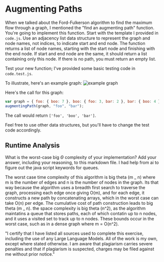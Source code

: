 # Augmenting Paths

When we talked about the Ford-Fulkerson algorithm to find the maximum flow
through a graph, I mentioned the "find an augmenting path" function. You're
going to implement this function. Start with the template I provided in
`code.js`. Use an adjacency list data structure to represent the graph and node
names, not indices, to indicate start and end node. The function returns a list
of node names, starting with the start node and finishing with the end node. If
start and end node are the same, it should return a list containing only this
node. If there is no path, you must return an empty list.

Test your new function; I've provided some basic testing code in `code.test.js`.

To illustrate, here's an example graph:
![example graph](graph.png)

Here's the call for this graph:

```javascript
var graph = { foo: { boo: 7 }, boo: { foo: 3, bar: 2 }, bar: { boo: 4 } };
augmentingPath(graph, "foo", "bar");
```

The call would return `['foo', 'boo', 'bar']`.

Feel free to use other data structures, but you'll have to change the test code
accordingly.

## Runtime Analysis

What is the worst-case big $\Theta$ complexity of your implementation? Add your
answer, including your reasoning, to this markdown file.
I had help from ai to figure out the java script keywords for queues.

The worst case time complexity of this algorithm is big theta (m _ n) where m is the number of edges and n is the number of nodes in the graph. Its that way because the algorithm uses a breadth first search to traverse the graph, processing each edge once giving O(m), and for each edge, it constructs a new path by concatenating arrays, which in the worst case can take O(n) per edge. The cumulative cost of path construction leads to big theta (m _ n). the space complexity is big theta (n^2), as the algorithm maintatins a queue that stores paths, each of which contatin up to n nodes, and it uses a visited set to track up to n nodes. These bounds occur in the worst case, such as in a dense graph where m = O(n^2).

"I certify that I have listed all sources used to complete this exercise, including the use of any Large Language Models. All of the work is my own, except where stated otherwise. I am aware that plagiarism carries severe penalties and that if plagiarism is suspected, charges may be filed against me without prior notice."

